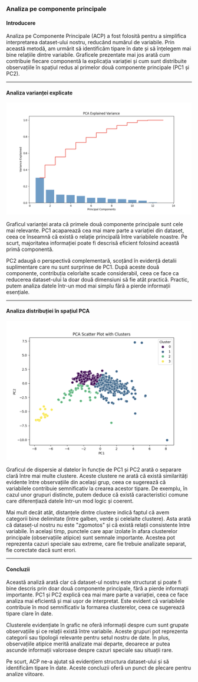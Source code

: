 ### Analiza pe componente principale

#### **Introducere**
Analiza pe Componente Principale (ACP) a fost folosită pentru a simplifica interpretarea dataset-ului nostru, reducând numărul de variabile. Prin această metodă, am urmărit să identificăm tipare în date și să înțelegem mai bine relațiile dintre variabile. Graficele prezentate mai jos arată cum contribuie fiecare componentă la explicația variației și cum sunt distribuite observațiile în spațiul redus al primelor două componente principale (PC1 și PC2).

---

#### **Analiza varianței explicate**
![Variance](data/pca/PCA_VARIANCE.png)

Graficul varianței arata că primele două componente principale sunt cele mai relevante. PC1 acaparează cea mai mare parte a variației din dataset, ceea ce înseamnă că există o relație principală între variabilele noastre. Pe scurt, majoritatea informației poate fi descrisă eficient folosind această primă componentă. 

PC2 adaugă o perspectivă complementară, scoțând în evidență detalii suplimentare care nu sunt surprinse de PC1. După aceste două componente, contribuția celorlalte scade considerabil, ceea ce face ca reducerea dataset-ului la doar două dimensiuni să fie atât practică. Practic, putem analiza datele într-un mod mai simplu fără a pierde informații esențiale.

---

#### **Analiza distribuției în spațiul PCA**
![Scatter](data/pca/PCA_SCATTER_PLOT.png)

Graficul de dispersie al datelor în funcție de PC1 și PC2 arată o separare clară între mai multe clustere. Aceste clustere ne arată că există similarități evidente între observațiile din același grup, ceea ce sugerează că variabilele contribuie semnificativ la crearea acestor tipare. De exemplu, în cazul unor grupuri distincte, putem deduce că există caracteristici comune care diferențiază datele într-un mod logic și coerent.

Mai mult decât atât, distanțele dintre clustere indică faptul că avem categorii bine delimitate (între galben, verde și celelalte clustere). Asta arată că dataset-ul nostru nu este "zgomotos" și că există relații consistente între variabile. În același timp, punctele care apar izolate în afara clusterelor principale (observațiile atipice) sunt semnale importante. Acestea pot reprezenta cazuri speciale sau extreme, care fie trebuie analizate separat, fie corectate dacă sunt erori.

---

#### **Concluzii**
Această analiză arată clar că dataset-ul nostru este structurat și poate fi bine descris prin doar două componente principale, fără a pierde informații importante. PC1 și PC2 explică cea mai mare parte a variației, ceea ce face analiza mai eficientă și mai ușor de interpretat. Este evident că variabilele contribuie în mod semnificativ la formarea clusterelor, ceea ce sugerează tipare clare în date.

Clusterele evidențiate în grafic ne oferă informații despre cum sunt grupate observațiile și ce relații există între variabile. Aceste grupuri pot reprezenta categorii sau tipologii relevante pentru setul nostru de date. În plus, observațiile atipice merită analizate mai departe, deoarece ar putea ascunde informații valoroase despre cazuri speciale sau situații rare.

Pe scurt, ACP ne-a ajutat să evidențiem structura dataset-ului și să identificăm tipare în date. Aceste concluzii oferă un punct de plecare pentru analize viitoare.